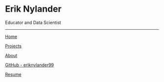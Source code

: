 # Erik Nylander  

Educator and Data Scientist  

***

[Home](index.md)

[Projects](projects.md)

[About](about.md)

[GitHub - eriknylander99](https://github.com/eriknylander99)

[Resume]()

